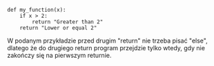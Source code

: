 ```
def my_function(x):
    if x > 2:
        return "Greater than 2"
    return "Lower or equal 2"
```

W podanym przykładzie przed drugim "return" nie trzeba pisać "else", dlatego że do drugiego return program przejdzie tylko wtedy, gdy nie zakończy się na pierwszym returnie.
